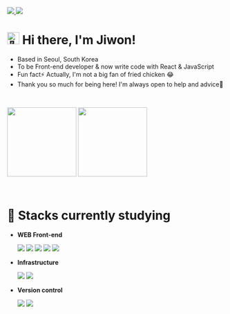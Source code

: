 <a href="mailto:xoxojw.dev@gmail.com">
  <img src="https://img.shields.io/badge/Gmail-d14836?style=for-the-badge&logo=Gmail&logoColor=white" />
</a> 
<a href="https://xoxojw.tistory.com/">
  <img src="https://img.shields.io/badge/Blog-000000?style=for-the-badge&logo=tistory&logoColor=white" />
</a>


# <img src="https://github.com/wervlad/wervlad/assets/24524555/766d336d-b87d-44ba-807c-c51de2bc6b4d" width="28px" alt="👋" style="max-width: 100%;"> Hi there, I'm Jiwon!
- Based in Seoul, South Korea
- To be Front-end developer & now write code with React & JavaScript
- Fun fact⚡ Actually, I'm not a big fan of fried chicken 😂
- Thank you so much for being here! I'm always open to help and advice💙

<br />

<img src="https://github-readme-stats.vercel.app/api/top-langs/?username=xoxojw&langs_count=10&layout=compact&theme=tokyonight" style="height: 160px" /> <img src="https://github-readme-stats.vercel.app/api?username=xoxojw&show_icons=true&theme=tokyonight" style="height: 160px" />

<br />

# 📖 Stacks currently studying
- **WEB Front-end**

  <img src="https://img.shields.io/badge/React-61DAFB?style=for-the-badge&logo=React&logoColor=black">
  <img src="https://img.shields.io/badge/JavaScript-F7DF1E?style=for-the-badge&logo=JavaScript&logoColor=black">
  <img src="https://img.shields.io/badge/TypeScript-3178C6?style=for-the-badge&logo=TypeScript&logoColor=white">
  <img src="https://img.shields.io/badge/HTML5-E34F26?style=for-the-badge&logo=html5&logoColor=white">
  <img src="https://img.shields.io/badge/CSS-1572B6?style=for-the-badge&logo=css3&logoColor=white">
  
- **Infrastructure**

  <img src="https://img.shields.io/badge/Firebase-FFCA28?style=for-the-badge&logo=firebase&logoColor=black">
  <img src="https://img.shields.io/badge/Amazon S3-569A31?style=for-the-badge&logo=amazons3&logoColor=white">

- **Version control**

  <img src="https://img.shields.io/badge/Git-F05032?style=for-the-badge&logo=git&logoColor=white">
  <img src="https://img.shields.io/badge/GitHub-181717?style=for-the-badge&logo=github&logoColor=white">
